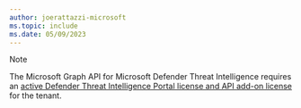 ```yaml
---
author: joerattazzi-microsoft
ms.topic: include
ms.date: 05/09/2023
---
```


<!-- markdownlint-disable MD041-->

> [!NOTE]
> The Microsoft Graph API for Microsoft Defender Threat Intelligence requires an [active Defender Threat Intelligence Portal license and API add-on license](https://go.microsoft.com/fwlink/?linkid=2235706) for the tenant.
